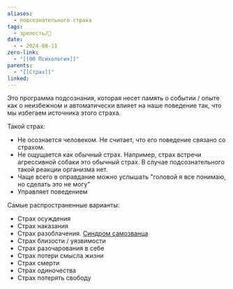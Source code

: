```yaml
---
aliases:
  - подсознательного страха
tags:
  - зрелость/🌱
date:
  - - 2024-08-11
zero-link:
  - "[[00 Психология]]"
parents:
  - "[[Страх]]"
linked:
---
```

Это программа подсознания, которая несет память о событии / опыте как о неизбежном и автоматически влияет на наше поведение так, что мы избегаем источника этого страха.

Такой страх:
- Не осознается человеком. Не считает, что его поведение связано со страхом.
- Не ощущается как обычный страх. Например, страх встречи агрессивной собаки это обычный страх. В случае подсознательного такой реакции организма нет.
- Чаще всего в оправдание можно услышать "головой я все понимаю, но сделать это не могу"
- Управляет поведением

Самые распространенные варианты:
- Страх осуждения
- Страх наказания
- Страх разоблачения. [Синдром самозванца](Синдром%20самозванца.md)
- Страх близости / уязвимости
- Страх разочарования в себе
- Страх потери смысла жизни
- Страх смерти
- Страх одиночества
- Страх потерять свободу